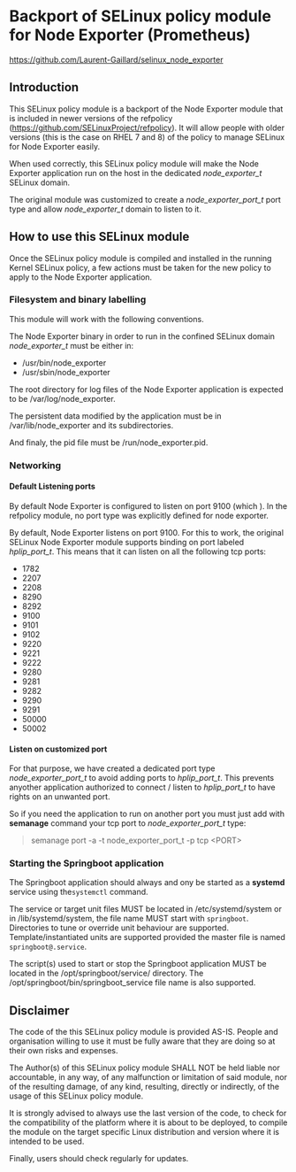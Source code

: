 Backport of SELinux policy module for Node Exporter (Prometheus)
==========================================================
https://github.com/Laurent-Gaillard/selinux_node_exporter

## Introduction

This SELinux policy module is a backport of the Node Exporter module that is included in
newer versions of the refpolicy (https://github.com/SELinuxProject/refpolicy). It will allow 
people with older versions (this is the case on RHEL 7 and 8) of the policy to manage SELinux 
for Node Exporter easily.

When used correctly, this SELinux policy module will make the Node Exporter application
run on the host in the dedicated *node_exporter_t* SELinux domain.

The original module was customized to create a *node_exporter_port_t* port type and allow 
*node_exporter_t* domain to listen to it.

## How to use this SELinux module

Once the SELinux policy module is compiled and installed in the running Kernel SELinux
policy, a few actions must be taken for the new policy to apply to the Node Exporter
application.

### Filesystem and binary labelling

This module will work with the following conventions.

The Node Exporter binary in order to run in the confined SELinux domain *node_exporter_t* must be either in:  
- /usr/bin/node_exporter
- /usr/sbin/node_exporter

The root directory for log files of the Node Exporter application is expected to be 
 /var/log/node_exporter.

The persistent data modified by the application must be in /var/lib/node_exporter and its subdirectories.

And finaly, the pid file must be /run/node_exporter.pid.

### Networking

#### Default Listening ports
By default Node Exporter is configured to listen on port 9100 (which ).
In the refpolicy module, no port type was explicitly defined for node exporter.

By default, Node Exporter listens on port 9100. 
For this to work, the original SELinux Node Exporter module supports binding on port labeled *hplip_port_t*.
This means that it can listen on all the following tcp ports: 
- 1782
- 2207
- 2208
- 8290
- 8292
- 9100
- 9101
- 9102
- 9220
- 9221
- 9222
- 9280
- 9281
- 9282
- 9290
- 9291
- 50000
- 50002

#### Listen on customized port

For that purpose, we have created a dedicated port type *node_exporter_port_t* to avoid adding ports to *hplip_port_t*.
This prevents anyother application authorized to connect / listen to *hplip_port_t* to have rights on an unwanted port.

So if you need the application to run on another port you must just add with **semanage** command your tcp port to *node_exporter_port_t* type:
> semanage port -a -t node_exporter_port_t -p tcp \<PORT\>

### Starting the Springboot application

The Springboot application should always and ony be started as a **systemd** service using
the`systemctl` command.

The service or target unit files MUST be located in /etc/systemd/system or in
/lib/systemd/system, the file name MUST start with `springboot`.
Directories to tune or override unit behaviour are supported.
Template/instantiated units are supported provided the master file is named
`springboot@.service`.

The script(s) used to start or stop the Springboot application MUST be located in the 
/opt/springboot/service/ directory. The /opt/springboot/bin/springboot_service file name
is also supported.

## Disclaimer

The code of the this SELinux policy module is provided AS-IS. People and organisation
willing to use it must be fully aware that they are doing so at their own risks and
expenses.

The Author(s) of this SELinux policy module SHALL NOT be held liable nor accountable, in
 any way, of any malfunction or limitation of said module, nor of the resulting damage, of
 any kind, resulting, directly or indirectly, of the usage of this SELinux policy module.

It is strongly advised to always use the last version of the code, to check for the 
compatibility of the platform where it is about to be deployed, to compile the module on
the target specific Linux distribution and version where it is intended to be used.

Finally, users should check regularly for updates.

